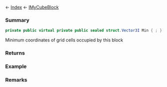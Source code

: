← [Index](Api-Index) ← [IMyCubeBlock](VRage.Game.ModAPI.Ingame.IMyCubeBlock)

### Summary

```csharp
private public virtual private public sealed struct.Vector3I Min { ; }
```

Minimum coordinates of grid cells occupied by this block

### Returns

### Example

### Remarks

